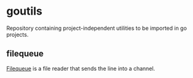 # goutils

Repository containing project-independent utilities to be imported in go projects.

## filequeue

[Filequeue](filequeue/) is a file reader that sends the line into a channel.